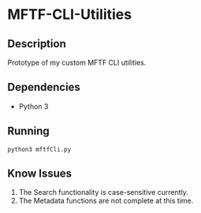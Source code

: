 # MFTF-CLI-Utilities

## Description
Prototype of my custom MFTF CLI utilities.

## Dependencies
* Python 3

## Running
```
python3 mftfCli.py
```

## Know Issues
1. The Search functionality is case-sensitive currently.
2. The Metadata functions are not complete at this time.